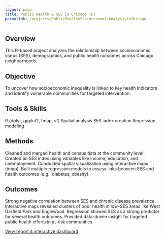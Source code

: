 ```yaml
---
layout: page
title: Public Health & SES in Chicago (R)
permalink: /projects/PublicHealth&SocioeconomicAnalysisinChicago
---
```


## Overview
This R-based project analyzes the relationship between socioeconomic status (SES), demographics, and public health outcomes across Chicago neighborhoods.

## Objective
To uncover how socioeconomic inequality is linked to key health indicators and identify vulnerable communities for targeted intervention.

## Tools & Skills
R (dplyr, ggplot2, tmap, sf)
Spatial analysis
SES index creation
Regression modeling

## Methods
Cleaned and merged health and census data at the community level.
Created an SES index using variables like income, education, and unemployment.
Conducted spatial visualization using interactive maps (tmap).
Built multiple regression models to assess links between SES and health outcomes (e.g., diabetes, obesity).

## Outcomes
Strong negative correlation between SES and chronic disease prevalence.
Interactive maps revealed clusters of poor health in low-SES areas like West Garfield Park and Englewood.
Regression showed SES as a strong predictor for several health outcomes.
Provided data-driven insight for targeted public health efforts in at-risk communities.

 [View report & interactive dashboard](/assets/html/public-health.html)



